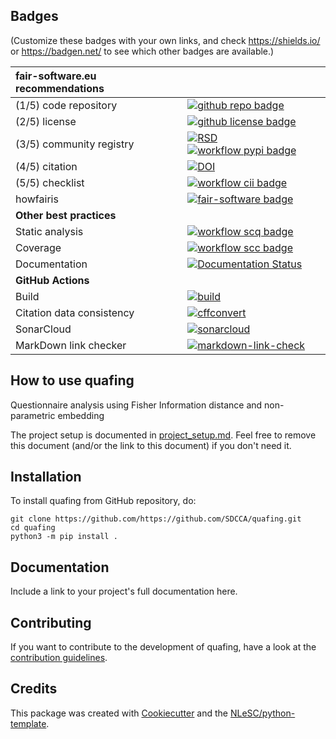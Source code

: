 ## Badges

(Customize these badges with your own links, and check https://shields.io/ or https://badgen.net/ to see which other badges are available.)

| fair-software.eu recommendations | |
| :-- | :--  |
| (1/5) code repository              | [![github repo badge](https://img.shields.io/badge/github-repo-000.svg?logo=github&labelColor=gray&color=blue)](https://github.com/https://github.com/SDCCA/quafing) |
| (2/5) license                      | [![github license badge](https://img.shields.io/github/license/https://github.com/SDCCA/quafing)](https://github.com/https://github.com/SDCCA/quafing) |
| (3/5) community registry           | [![RSD](https://img.shields.io/badge/rsd-quafing-00a3e3.svg)](https://www.research-software.nl/software/quafing) [![workflow pypi badge](https://img.shields.io/pypi/v/quafing.svg?colorB=blue)](https://pypi.python.org/project/quafing/) |
| (4/5) citation                     | [![DOI](https://zenodo.org/badge/DOI/<replace-with-created-DOI>.svg)](https://doi.org/<replace-with-created-DOI>) |
| (5/5) checklist                    | [![workflow cii badge](https://bestpractices.coreinfrastructure.org/projects/<replace-with-created-project-identifier>/badge)](https://bestpractices.coreinfrastructure.org/projects/<replace-with-created-project-identifier>) |
| howfairis                          | [![fair-software badge](https://img.shields.io/badge/fair--software.eu-%E2%97%8F%20%20%E2%97%8F%20%20%E2%97%8F%20%20%E2%97%8F%20%20%E2%97%8B-yellow)](https://fair-software.eu) |
| **Other best practices**           | &nbsp; |
| Static analysis                    | [![workflow scq badge](https://sonarcloud.io/api/project_badges/measure?project=https://github.com/SDCCA_quafing&metric=alert_status)](https://sonarcloud.io/dashboard?id=https://github.com/SDCCA_quafing) |
| Coverage                           | [![workflow scc badge](https://sonarcloud.io/api/project_badges/measure?project=https://github.com/SDCCA_quafing&metric=coverage)](https://sonarcloud.io/dashboard?id=https://github.com/SDCCA_quafing) |
| Documentation                      | [![Documentation Status](https://readthedocs.org/projects/quafing/badge/?version=latest)](https://quafing.readthedocs.io/en/latest/?badge=latest) |
| **GitHub Actions**                 | &nbsp; |
| Build                              | [![build](https://github.com/https://github.com/SDCCA/quafing/actions/workflows/build.yml/badge.svg)](https://github.com/https://github.com/SDCCA/quafing/actions/workflows/build.yml) |
| Citation data consistency               | [![cffconvert](https://github.com/https://github.com/SDCCA/quafing/actions/workflows/cffconvert.yml/badge.svg)](https://github.com/https://github.com/SDCCA/quafing/actions/workflows/cffconvert.yml) |
| SonarCloud                         | [![sonarcloud](https://github.com/https://github.com/SDCCA/quafing/actions/workflows/sonarcloud.yml/badge.svg)](https://github.com/https://github.com/SDCCA/quafing/actions/workflows/sonarcloud.yml) |
| MarkDown link checker              | [![markdown-link-check](https://github.com/https://github.com/SDCCA/quafing/actions/workflows/markdown-link-check.yml/badge.svg)](https://github.com/https://github.com/SDCCA/quafing/actions/workflows/markdown-link-check.yml) |

## How to use quafing

Questionnaire analysis using Fisher Information distance and non-parametric embedding

The project setup is documented in [project_setup.md](project_setup.md). Feel free to remove this document (and/or the link to this document) if you don't need it.

## Installation

To install quafing from GitHub repository, do:

```console
git clone https://github.com/https://github.com/SDCCA/quafing.git
cd quafing
python3 -m pip install .
```

## Documentation

Include a link to your project's full documentation here.

## Contributing

If you want to contribute to the development of quafing,
have a look at the [contribution guidelines](CONTRIBUTING.md).

## Credits

This package was created with [Cookiecutter](https://github.com/audreyr/cookiecutter) and the [NLeSC/python-template](https://github.com/NLeSC/python-template).
